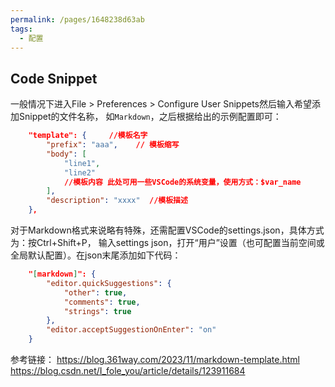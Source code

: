```yaml
---
permalink: /pages/1648238d63ab
tags: 
  - 配置
---
```


## Code Snippet

一般情况下进入File > Preferences > Configure User Snippets然后输入希望添加Snippet的文件名称，
如`Markdown`，之后根据给出的示例配置即可：

```json
	"template": {     //模板名字
		"prefix": "aaa",    // 模板缩写
		"body": [      
			"line1",
            "line2"
			//模板内容 此处可用一些VSCode的系统变量，使用方式：$var_name
		],     
		"description": "xxxx"  //模板描述
	},
```

对于Markdown格式来说略有特殊，还需配置VSCode的settings.json，具体方式为：按Ctrl+Shift+P，
输入settings json，打开“用户”设置（也可配置当前空间或全局默认配置）。在json末尾添加如下代码：

```json
    "[markdown]": {
        "editor.quickSuggestions": {
            "other": true,
            "comments": true,
            "strings": true
        },
        "editor.acceptSuggestionOnEnter": "on"
    }
```

参考链接：
https://blog.361way.com/2023/11/markdown-template.html
https://blog.csdn.net/I_fole_you/article/details/123911684